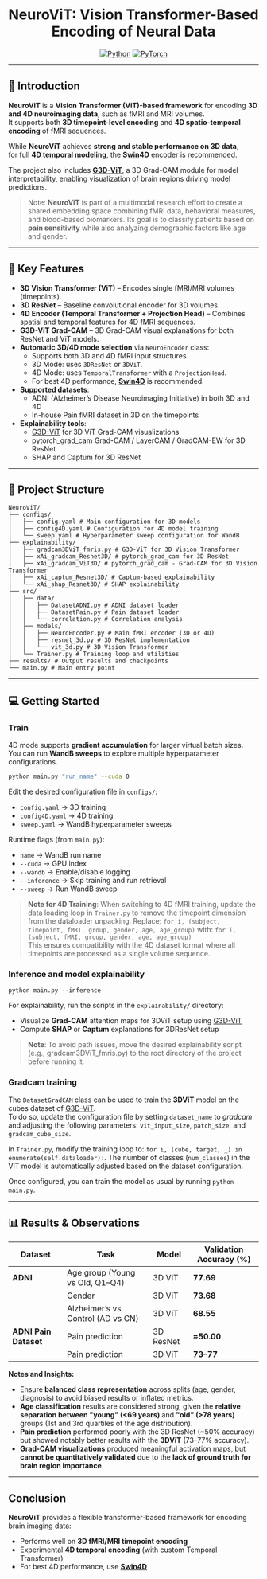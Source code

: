 <div align="center">

#  NeuroViT: Vision Transformer-Based Encoding of Neural Data

<a href="https://www.python.org/"><img alt="Python" src="https://img.shields.io/badge/-Python 3.9.6-blue?style=for-the-badge&logo=python&logoColor=white"></a>
<a href="https://pytorch.org/get-started/locally/"><img alt="PyTorch" src="https://img.shields.io/badge/-PyTorch 2.4-ee4c2c?style=for-the-badge&logo=pytorch&logoColor=white"></a>

</div>

---

## 📌 Introduction
**NeuroViT** is a **Vision Transformer (ViT)-based framework** for encoding **3D and 4D neuroimaging data**, such as fMRI and MRI volumes.  
It supports both **3D timepoint-level encoding** and **4D spatio-temporal encoding** of fMRI sequences.  

While **NeuroViT** achieves **strong and stable performance on 3D data**,  
for full **4D temporal modeling**, the **[Swin4D](https://github.com/gillet-thomas/SWIN)** encoder is recommended.

The project also includes **[G3D-ViT](https://github.com/gillet-thomas/G3D-ViT)**, a 3D Grad-CAM module for model interpretability, enabling visualization of brain regions driving model predictions.  

> Note: **NeuroViT** is part of a multimodal research effort to create a shared embedding space combining fMRI data, behavioral measures, and blood-based biomarkers. Its goal is to classify patients based on **pain sensitivity** while also analyzing demographic factors like age and gender.

---

## 🚀 Key Features

- **3D Vision Transformer (ViT)** – Encodes single fMRI/MRI volumes (timepoints).  
- **3D ResNet** – Baseline convolutional encoder for 3D volumes.  
- **4D Encoder (Temporal Transformer + Projection Head)** – Combines spatial and temporal features for 4D fMRI sequences.  
- **G3D-ViT Grad-CAM** – 3D Grad-CAM visual explanations for both ResNet and ViT models.  
- **Automatic 3D/4D mode selection** via `NeuroEncoder` class:  
  - Supports both 3D and 4D fMRI input structures  
  - 3D Mode: uses `3DResNet` or `3DViT`.  
  - 4D Mode: uses `TemporalTransformer` with a `ProjectionHead`.  
  - For best 4D performance, **[Swin4D](https://github.com/gillet-thomas/SWIN)** is recommended.  
- **Supported datasets**:  
  - ADNI (Alzheimer’s Disease Neuroimaging Initiative) in both 3D and 4D 
  - In-house Pain fMRI dataset in 3D on the timepoints
- **Explainability tools**:  
  - [G3D-ViT](https://github.com/gillet-thomas/G3D-ViT) for 3D ViT Grad-CAM visualizations  
  - pytorch_grad_cam Grad-CAM / LayerCAM / GradCAM-EW for 3D ResNet  
  - SHAP and Captum for 3D ResNet

---

## 📁 Project Structure

```
NeuroViT/
├── configs/
│   ├── config.yaml # Main configuration for 3D models
│   ├── config4D.yaml # Configuration for 4D model training
│   └── sweep.yaml # Hyperparameter sweep configuration for WandB
├── explainability/
│   ├── gradcam3DViT_fmris.py # G3D-ViT for 3D Vision Transformer
│   ├── xAi_gradcam_Resnet3D/ # pytorch_grad_cam for 3D ResNet
│   ├── xAi_gradcam_ViT3D/ # pytorch_grad_cam - Grad-CAM for 3D Vision Transformer
│   ├── xAi_captum_Resnet3D/ # Captum-based explainability
│   └── xAi_shap_Resnet3D/ # SHAP explainability
├── src/
│   ├── data/
│   │   ├── DatasetADNI.py # ADNI dataset loader
│   │   ├── DatasetPain.py # Pain dataset loader
│   │   └── correlation.py # Correlation analysis
│   ├── models/
│   │   ├── NeuroEncoder.py # Main fMRI encoder (3D or 4D)
│   │   ├── resnet_3d.py # 3D ResNet implementation
│   │   └── vit_3d.py # 3D Vision Transformer
│   └── Trainer.py # Training loop and utilities
├── results/ # Output results and checkpoints
└── main.py # Main entry point
```


---

## 💻 Getting Started

### Train

4D mode supports **gradient accumulation** for larger virtual batch sizes.  
You can run **WandB sweeps** to explore multiple hyperparameter configurations.

```bash
python main.py "run_name" --cuda 0
```

Edit the desired configuration file in `configs/`:
- `config.yaml` → 3D training  
- `config4D.yaml` → 4D training  
- `sweep.yaml` → WandB hyperparameter sweeps  

Runtime flags (from `main.py`):
- `name` → WandB run name  
- `--cuda` → GPU index  
- `--wandb` → Enable/disable logging  
- `--inference` → Skip training and run retrieval  
- `--sweep` → Run WandB sweep  

> **Note for 4D Training**:
> When switching to 4D fMRI training, update the data loading loop in `Trainer.py` to remove the timepoint dimension from the dataloader unpacking. Replace: `for i, (subject, timepoint, fMRI, group, gender, age, age_group)` with: `for i, (subject, fMRI, group, gender, age, age_group)`  
> This ensures compatibility with the 4D dataset format where all timepoints are processed as a single volume sequence.


### Inference and model explainability
```
python main.py --inference
```

For explainability, run the scripts in the `explainability/` directory:

- Visualize **Grad-CAM** attention maps for 3DViT setup using [G3D-ViT](https://github.com/gillet-thomas/G3D-ViT)
- Compute **SHAP** or **Captum** explanations for 3DResNet setup  
 > **Note**: To avoid path issues, move the desired explainability script (e.g., gradcam3DViT_fmris.py) to the root directory of the project before running it.

### Gradcam training
The `DatasetGradCAM` class can be used to train the **3DViT** model on the cubes dataset of [G3D-ViT](https://github.com/gillet-thomas/G3D-ViT).  
To do so, update the configuration file by setting `dataset_name` to _gradcam_ and adjusting the following parameters: `vit_input_size`, `patch_size`, and `gradcam_cube_size`.  

In `Trainer.py`, modify the training loop to: `for i, (cube, target, _) in enumerate(self.dataloader):`. The number of classes (`num_classes`) in the ViT model is automatically adjusted based on the dataset configuration. 
 
Once configured, you can train the model as usual by running `python main.py`.

---


## 📊 Results & Observations

| Dataset              | Task                                | Model         | Validation Accuracy (%) |
|-----------------------|-------------------------------------|----------------|--------------------------|
| **ADNI**              | Age group (Young vs Old, Q1–Q4)     | 3D ViT         | **77.69**                |
|                       | Gender                              | 3D ViT         | **73.68**                |
|                       | Alzheimer’s vs Control (AD vs CN)   | 3D ViT         | **68.55**                |
| **ADNI Pain Dataset** | Pain prediction                     | 3D ResNet      | **≈50.00**               |
|                       | Pain prediction                     | 3D ViT         | **73–77**                |


**Notes and Insights:**
- Ensure **balanced class representation** across splits (age, gender, diagnosis) to avoid biased results or inflated metrics.  
- **Age classification** results are considered strong, given the **relative separation between "young" (<69 years)** and **"old" (>78 years)** groups (1st and 3rd quartiles of the age distribution).  
- **Pain prediction** performed poorly with the 3D ResNet (~50% accuracy) but showed notably better results with the **3DViT** (73–77% accuracy).
- **Grad-CAM visualizations** produced meaningful activation maps, but **cannot be quantitatively validated** due to the **lack of ground truth for brain region importance**.  

---

## Conclusion

**NeuroViT** provides a flexible transformer-based framework for encoding brain imaging data:

- Performs well on **3D fMRI/MRI timepoint encoding**  
- Experimental **4D temporal encoding** (with custom Temporal Transformer)  
- For best 4D performance, use **[Swin4D](https://github.com/gillet-thomas/SWIN)**
